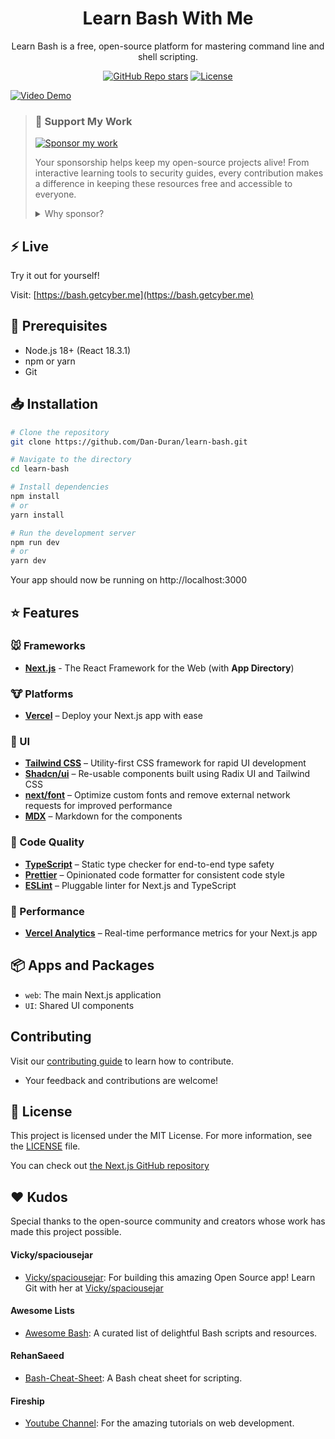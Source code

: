 <h1 align="center">Learn Bash With Me</h1>
<p align="center">
Learn Bash is a free, open-source platform for mastering command line and shell scripting.
</p>
<div align="center">
  <a href="https://github.com/Dan-Duran/learn-bash/stargazers"><img alt="GitHub Repo stars" src="https://img.shields.io/github/stars/Dan-Duran/learn-bash"></a>
  <a href="https://github.com/Dan-Duran/learn-bash/blob/main/LICENSE"><img alt="License" src="https://img.shields.io/badge/License-MIT-yellow.svg"></a>
</div>

[![Video Demo](https://img.youtube.com/vi/NNArc_-fjmE/0.jpg)](https://youtu.be/NNArc_-fjmE)

> 
> ### 💝 Support My Work
> 
> [![Sponsor my work](https://img.shields.io/badge/Sponsor_my_work-30363D?style=for-the-badge&logo=GitHub-Sponsors&logoColor=#EA4AAA)](https://github.com/sponsors/Dan-Duran)
>
> Your sponsorship helps keep my open-source projects alive! From interactive learning tools to security guides, every contribution makes a difference in keeping these resources free and accessible to everyone.
>
> <details>
> <summary>Why sponsor?</summary>
>
> - 🔨 Maintain and improve existing tools
> - 📚 Create new educational content
> - 🌐 Keep resources free and accessible
> - 💡 Dedicate more time to community projects
> </details>
> 

## ⚡ Live 

Try it out for yourself!

Visit: [https://bash.getcyber.me](https://bash.getcyber.me)


## 🔧 Prerequisites

- Node.js 18+ (React 18.3.1)
- npm or yarn
- Git

## 📥 Installation

```bash
# Clone the repository
git clone https://github.com/Dan-Duran/learn-bash.git

# Navigate to the directory
cd learn-bash

# Install dependencies
npm install 
# or
yarn install

# Run the development server
npm run dev
# or
yarn dev
```

Your app should now be running on http://localhost:3000

## ⭐ Features

### 🐭 Frameworks

- **[Next.js](https://nextjs.org/)** - The React Framework for the Web (with **App Directory**)

### 🐮 Platforms

- **[Vercel](https://vercel.com/)** – Deploy your Next.js app with ease

### 🐒 UI

- **[Tailwind CSS](https://tailwindcss.com/)** – Utility-first CSS framework for rapid UI development
- **[Shadcn/ui](https://ui.shadcn.com/)** – Re-usable components built using Radix UI and Tailwind CSS
- **[next/font](https://nextjs.org/docs/basic-features/font-optimization)** – Optimize custom fonts and remove external network requests for improved performance
- **[MDX](https://mdxjs.com/docs)** – Markdown for the components
  
### 🐴 Code Quality

- **[TypeScript](https://www.typescriptlang.org/)** – Static type checker for end-to-end type safety
- **[Prettier](https://prettier.io/)** – Opinionated code formatter for consistent code style
- **[ESLint](https://eslint.org/)** – Pluggable linter for Next.js and TypeScript

### 🐑 Performance

- **[Vercel Analytics](https://vercel.com/analytics)** – Real-time performance metrics for your Next.js app

## 📦 Apps and Packages

- `web`: The main Next.js application
- `UI`: Shared UI components

## Contributing

Visit our [contributing guide](https://github.com/Dan-Duran/learn-bash/blob/main/CONTRIBUTING.md) to learn how to contribute.
- Your feedback and contributions are welcome!

## 📜 License

This project is licensed under the MIT License. For more information, see the [LICENSE](./LICENSE) file.

You can check out [the Next.js GitHub repository](https://github.com/vercel/next.js/)

## ❤️ Kudos  

Special thanks to the open-source community and creators whose work has made this project possible.

#### Vicky/spaciousejar
- [Vicky/spaciousejar](https://github.com/spaciousejar): For building this amazing Open Source app! Learn Git with her at [Vicky/spaciousejar](https://github.com/spaciousejar/learn-git-with-me)
#### Awesome Lists
- [Awesome Bash](https://github.com/awesome-lists/awesome-bash/): A curated list of delightful Bash scripts and resources.
#### RehanSaeed
- [Bash-Cheat-Sheet](https://github.com/RehanSaeed/Bash-Cheat-Sheet): A Bash cheat sheet for scripting.
#### Fireship
- [Youtube Channel](https://www.youtube.com/@Fireship): For the amazing tutorials on web development.
